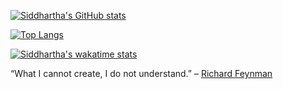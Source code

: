 [![Siddhartha's GitHub stats](https://github-readme-stats.vercel.app/api?username=slahiri&count_private=true&show_icons=true&theme=dracula)](https://github.com/slahiri)

[![Top Langs](https://github-readme-stats.vercel.app/api/top-langs/?username=slahiri&count_private=true&show_icons=true&theme=dracula&hide=css&layout=compact)](https://github.com/slahiri/)

[![Siddhartha's wakatime stats](https://github-readme-stats.vercel.app/api/wakatime?username=slahiri)](https://github.com/slahiri)


“What I cannot create, I do not understand.” – [Richard Feynman](https://en.m.wikiquote.org/wiki/Richard_Feynman)
